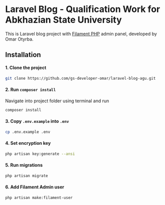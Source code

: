 # Laravel Blog - Qualification Work for Abkhazian State University
This is Laravel blog project with [Filament PHP](https://filamentphp.com/) admin panel, developed by Omar Otyrba.

## Installation

#### 1. Clone the project
```bash
git clone https://github.com/gs-developer-omar/laravel-blog-agu.git
```

#### 2. Run `composer install`
Navigate into project folder using terminal and run

```bash
composer install
```

#### 3. Copy `.env.example` into `.env`

```bash
cp .env.example .env
```

#### 4. Set encryption key

```bash
php artisan key:generate --ansi
```

#### 5. Run migrations

```bash
php artisan migrate
```

#### 6. Add Filament Admin user

```bash
php artisan make:filament-user
```

## 
